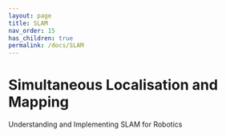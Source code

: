 ```yaml
---
layout: page
title: SLAM
nav_order: 15
has_children: true
permalink: /docs/SLAM
---
```


# Simultaneous Localisation and Mapping

Understanding and Implementing SLAM for Robotics